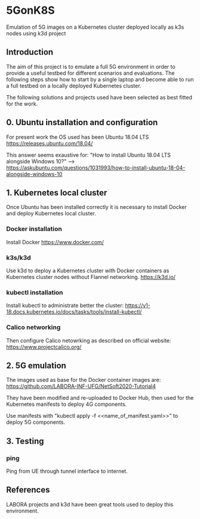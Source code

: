 # 5GonK8S
Emulation of 5G images on a Kubernetes cluster deployed locally as k3s nodes using k3d project

## Introduction

The aim of this project is to emulate a full 5G environment in order to provide a useful testbed for different scenarios and evaluations. The following steps show how to start by a single laptop and become able to run a full testbed on a locally deployed Kubernetes cluster.

The following solutions and projects used have been selected as best fitted for the work. 

## 0. Ubuntu installation and configuration

For present work the OS used has been Ubuntu 18.04 LTS https://releases.ubuntu.com/18.04/

This answer seems exaustive for: "How to install Ubuntu 18.04 LTS alongside Windows 10?"
--> https://askubuntu.com/questions/1031993/how-to-install-ubuntu-18-04-alongside-windows-10

## 1. Kubernetes local cluster

Once Ubuntu has been installed correctly it is necessary to install Docker and deploy Kubernetes local cluster.

### Docker installation

Install Docker https://www.docker.com/

### k3s/k3d

Use k3d to deploy a Kubernetes cluster with Docker containers as Kubernetes cluster nodes without Flannel networking. https://k3d.io/

### kubectl installation

Install kubectl to administrate better the cluster: https://v1-18.docs.kubernetes.io/docs/tasks/tools/install-kubectl/

### Calico networking

Then configure Calico netowrking as described on official website: https://www.projectcalico.org/

## 2. 5G emulation

The images used as base for the Docker container images are: https://github.com/LABORA-INF-UFG/NetSoft2020-Tutorial4

They have been modified and re-uploaded to Docker Hub, then used for the Kubernetes manifests to deploy 4G components.

Use manifests with "kubectl apply -f <<name_of_manifest.yaml>>" to deploy 5G components.

## 3. Testing

### ping

Ping from UE through tunnel interface to internet.

## References

LABORA projects and k3d have been great tools used to deploy this environment.



